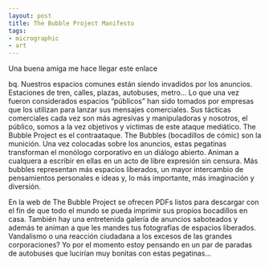 ```yaml
---
layout: post
title: The Bubble Project Manifesto
tags:
- micrographic
- art
---
```

Una buena amiga me hace llegar este enlace

bq. Nuestros espacios comunes están siendo invadidos por los anuncios. Estaciones de tren, calles, plazas, autobuses, metro… Lo que una vez fueron considerados espacios “públicos” han sido tomados por empresas que los utilizan para lanzar sus mensajes comerciales. Sus tácticas comerciales cada vez son más agresivas y manipuladoras y nosotros, el público, somos a la vez objetivos y víctimas de este ataque mediático.
The Bubble Project es el contraataque.
The Bubbles (bocadillos de cómic) son la munición.
Una vez colocadas sobre los anuncios, estas pegatinas transforman el monólogo corporativo en un diálogo abierto. Animan a cualquera a escribir en ellas en un acto de libre expresión sin censura.
Más bubbles representan más espacios liberados, un mayor intercambio de pensamientos personales e ideas y, lo más importante, más imaginación y diversión.


En la web de The Bubble Project se ofrecen PDFs listos para descargar con el fin de que todo el mundo se pueda imprimir sus propios bocadillos en casa. También hay una entretenida galería de anuncios saboteados y además te animan a que les mandes tus fotografías de espacios liberados. Vandalismo o una reacción ciudadana a los excesos de las grandes corporaciones? Yo por el momento estoy pensando en un par de paradas de autobuses que lucirían muy bonitas con estas pegatinas…
